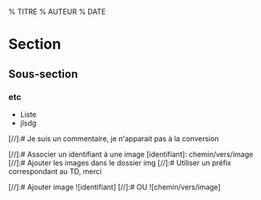 % TITRE
% AUTEUR
% DATE

# Section
## Sous-section
### etc

- Liste
- jlsdg

[//]:# Je suis un commentaire, je n'apparait pas à la conversion

[//]:# Associer un identifiant à une image
[identifiant]: chemin/vers/image
[//]:# Ajouter les images dans le dossier img
[//]:# Utiliser un préfix correspondant au TD, merci


[//]:# Ajouter image
![identifiant]
[//]:# OU
![chemin/vers/image]
